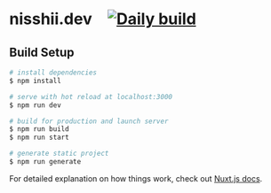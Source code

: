 # nisshii.dev　[![Daily build](https://github.com/nisshii0313/nisshii.dev.v2.ssg/actions/workflows/daily.yml/badge.svg)](https://github.com/nisshii0313/nisshii.dev.v2.ssg/actions/workflows/daily.yml)

## Build Setup

```bash
# install dependencies
$ npm install

# serve with hot reload at localhost:3000
$ npm run dev

# build for production and launch server
$ npm run build
$ npm run start

# generate static project
$ npm run generate
```

For detailed explanation on how things work, check out [Nuxt.js docs](https://nuxtjs.org).
